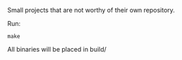 Small projects that are not worthy of their own repository.

Run:

    make

All binaries will be placed in build/ 

